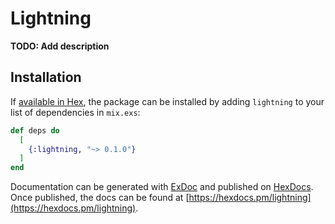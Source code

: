 # Lightning

**TODO: Add description**

## Installation

If [available in Hex](https://hex.pm/docs/publish), the package can be installed
by adding `lightning` to your list of dependencies in `mix.exs`:

```elixir
def deps do
  [
    {:lightning, "~> 0.1.0"}
  ]
end
```

Documentation can be generated with [ExDoc](https://github.com/elixir-lang/ex_doc)
and published on [HexDocs](https://hexdocs.pm). Once published, the docs can
be found at [https://hexdocs.pm/lightning](https://hexdocs.pm/lightning).

